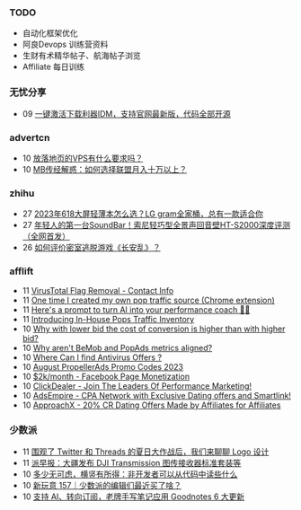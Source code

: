 ### TODO
-  自动化框架优化
-  阿良Devops 训练营资料
-  生财有术精华帖子、航海帖子浏览
-  Affiliate 每日训练

### 无忧分享
<!-- ruyo:START -->
-  09 [一键激活下载利器IDM，支持官网最新版，代码全部开源](https://51.ruyo.net/18451.html)<!-- ruyo:END -->

### advertcn
<!-- advertcn:START -->
-  10 [放落地页的VPS有什么要求吗？](https://www.advertcn.com/forum.php?mod=viewthread&tid=111578)
-  10 [MB传经解惑：如何选择联盟月入十万以上？](https://www.advertcn.com/forum.php?mod=viewthread&tid=111569)<!-- advertcn:END -->

### zhihu
<!-- zhihu:START -->
-  27 [2023年618大屏轻薄本怎么选？LG gram全家桶，总有一款适合你](http://zhuanlan.zhihu.com/p/632641888?utm_campaign=rss&utm_medium=rss&utm_source=rss&utm_content=title)
-  27 [年轻人的第一台SoundBar！索尼轻巧型全景声回音壁HT-S2000深度评测（全网首发）](http://zhuanlan.zhihu.com/p/630990296?utm_campaign=rss&utm_medium=rss&utm_source=rss&utm_content=title)
-  26 [如何评价密室逃脱游戏《长安乱》？](http://www.zhihu.com/question/563950552/answer/3045961312?utm_campaign=rss&utm_medium=rss&utm_source=rss&utm_content=title)<!-- zhihu:END -->

### afflift
<!-- afflift:START -->
-  11 [VirusTotal Flag Removal - Contact Info](https://afflift.com/f/threads/virustotal-flag-removal-contact-info.11437/)
-  11 [One time I created my own pop traffic source &lpar;Chrome extension&rpar;](https://afflift.com/f/threads/one-time-i-created-my-own-pop-traffic-source-chrome-extension.11434/)
-  11 [Here&#39;s a prompt to turn AI into your performance coach 🤑🚀](https://afflift.com/f/threads/heres-a-prompt-to-turn-ai-into-your-performance-coach-%F0%9F%A4%91%F0%9F%9A%80.11441/)
-  11 [Introducing In-House Pops Traffic Inventory](https://afflift.com/f/threads/introducing-in-house-pops-traffic-inventory.11436/)
-  10 [Why with lower bid the cost of conversion is higher than with higher bid?](https://afflift.com/f/threads/why-with-lower-bid-the-cost-of-conversion-is-higher-than-with-higher-bid.11439/)
-  10 [Why aren&#39;t BeMob and PopAds metrics aligned?](https://afflift.com/f/threads/why-arent-bemob-and-popads-metrics-aligned.11435/)
-  10 [Where Can I find Antivirus Offers ?](https://afflift.com/f/threads/where-can-i-find-antivirus-offers.11440/)
-  10 [August PropellerAds Promo Codes 2023](https://afflift.com/f/threads/august-propellerads-promo-codes-2023.11410/)
-  10 [$2k/month - Facebook Page Monetization](https://afflift.com/f/threads/2k-month-facebook-page-monetization.10637/)
-  10 [ClickDealer - Join The Leaders Of Performance Marketing!](https://afflift.com/f/threads/clickdealer-join-the-leaders-of-performance-marketing.2440/)
-  10 [AdsEmpire - CPA Network with Exclusive Dating offers and Smartlink!](https://afflift.com/f/threads/adsempire-cpa-network-with-exclusive-dating-offers-and-smartlink.6820/)
-  10 [ApproachX - 20% CR Dating Offers Made by Affiliates for Affiliates](https://afflift.com/f/threads/approachx-20-cr-dating-offers-made-by-affiliates-for-affiliates.9381/)<!-- afflift:END -->

### 少数派
<!-- sspai:START -->
-  11 [围观了 Twitter 和 Threads 的夏日大作战后，我们来聊聊 Logo 设计](https://sspai.com/post/81880)
-  11 [派早报：大疆发布 DJI Transmission 图传接收器标准套装等](https://sspai.com/post/81937)
-  10 [多少无可虑，横竖有所得：非开发者可以从代码中读些什么](https://sspai.com/prime/story/read-code-as-non-dev)
-  10 [新玩意 157｜少数派的编辑们最近买了啥？](https://sspai.com/post/81924)
-  10 [支持 AI、转向订阅，老牌手写笔记应用 Goodnotes 6 大更新](https://sspai.com/post/81920)<!-- sspai:END -->
